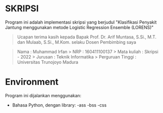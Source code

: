 # SKRIPSI 

Program ini adalah implementasi skripsi yang berjudul "Klasifikasi Penyakit Jantung menggunakan metode Logistic Regression Ensemble (LORENS)"

> Ucapan terima kasih kepada Bapak Prof. Dr. Arif Muntasa, S.Si., M.T. dan Mulaab, S.Si., M.Kom. selaku Dosen Pembimbing saya

> Nama : Muhammad Irfan > NRP : 160411100137 > Mata kuliah : Skripsi - 2022 > Jurusan : Teknik Informatika > Perguruan Tinggi : Universitas Trunojoyo Madura

# Environment

Program ini dijalankan menggunakan:

- Bahasa Python, dengan library: -ass -bss -css
